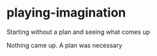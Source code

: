 # playing-imagination
Starting without a plan and seeing what comes up

Nothing came up. A plan was necessary 
